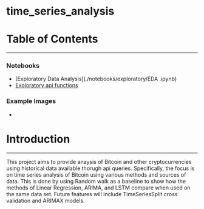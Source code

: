 # time_series_analysis

# Table of Contents
___
### Notebooks
- [Exploratory Data Analysis](./notebooks/exploratory/EDA .ipynb)
- [Exploratory api functions](./notebooks/exploratory/get_data.ipynb)

### Example Images
- [](./figures/report)

# Introduction
___
This project aims to provide anaysis of Bitcoin and other cryptocurrencies using historical data available thorugh api queries.
Specifically, the focus is on time series analysis of Bitcoin using various methods and sources of data.
This is done by using Random walk as a baseline to show how the methods of Linear Regression, ARIMA, and LSTM compare when used on the same data set.
Future features will include TimeSeriesSplit cross validation and ARIMAX models.

